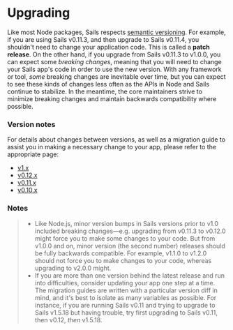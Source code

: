# Upgrading

Like most Node packages, Sails respects [semantic versioning](http://semver.org/).  For example, if you are using Sails v0.11.3, and then upgrade to Sails v0.11.4, you shouldn't need to change your application code.  This is called a **patch release**.  On the other hand, if you upgrade from Sails v0.11.3 to v1.0.0, you can expect some _breaking changes_, meaning that you will need to change your Sails app's code in order to use the new version.  With any framework or tool, _some_ breaking changes are inevitable over time, but you can expect to see these kinds of changes less often as the APIs in Node and Sails continue to stabilize.  In the meantime, the core maintainers strive to minimize breaking changes and maintain backwards compatibility where possible.

### Version notes

For details about changes between versions, as well as a migration guide to assist you in making a necessary change to your app, please refer to the appropriate page:

- [v1.x](https://sailsjs.com/documentation/upgrading/to-v-1-0)
- [v0.12.x](https://sailsjs.com/documentation/concepts/upgrading/to-v-0-12)
- [v0.11.x](https://sailsjs.com/documentation/concepts/upgrading/to-v-0-11)
- [v0.10.x](https://sailsjs.com/documentation/concepts/upgrading/to-v-0-10)


### Notes

> - Like Node.js, minor version bumps in Sails versions prior to v1.0 included breaking changes&mdash;e.g. upgrading from v0.11.3 to v0.12.0 might force you to make some changes to your code.  But from v1.0.0 and on, minor version (the second number) releases should be fully backwards compatible.  For example, v1.1.0 to v1.2.0 should not force you to make changes to your code, whereas upgrading to v2.0.0 might.
> - If you are more than one version behind the latest release and run into difficulties, consider updating your app one step at a time. The migration guides are written with a particular version diff in mind, and it's best to isolate as many variables as possible.  For instance, if you are running Sails v0.11 and trying to upgrade to Sails v1.5.18 but having trouble, try first upgrading to Sails v0.11, then v0.12, _then_ v1.5.18.


<docmeta name="displayName" value="Upgrading">
<docmeta name="isOverviewPage" value="true">
